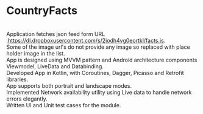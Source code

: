 # CountryFacts

<br/>Application fetches json feed form URL :https://dl.dropboxusercontent.com/s/2iodh4vg0eortkl/facts.js.
<br/>Some of the image url's do not provide any image so replaced with place holder image in the list.
<br/>App is designed using MVVM pattern and Android architecture components Viewmodel, LiveData and Databinding.
<br/>Developed App in Kotlin, with Coroutines, Dagger, Picasso and Retrofit libraries.
<br/>App supports both portrait and landscape modes.
<br/>Implemented Network availability utility using Live data to handle network errors elegantly.
<br/>Written UI and Unit test cases for the module.

